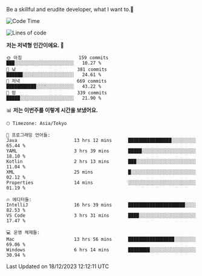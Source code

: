 Be a skillful and erudite developer, what I want to.👶

<!--START_SECTION:waka-->
![Code Time](http://img.shields.io/badge/Code%20Time-360%20hrs%201%20min-blue)

![Lines of code](https://img.shields.io/badge/%EC%A0%80%EB%8A%94%20%EC%97%AC%ED%83%9C%EA%B9%8C%EC%A7%80%20-747.2%20thousand%20%EC%A4%84%EC%9D%98%20%EC%BD%94%EB%93%9C%EB%A5%BC%20%EC%9E%91%EC%84%B1%ED%96%88%EC%96%B4%EC%9A%94.-blue)

**저는 저녁형 인간이에요. 🦉** 

```text
🌞 아침                     159 commits         ███░░░░░░░░░░░░░░░░░░░░░░   10.27 % 
🌆 낮　                     381 commits         ██████░░░░░░░░░░░░░░░░░░░   24.61 % 
🌃 저녁                     669 commits         ███████████░░░░░░░░░░░░░░   43.22 % 
🌙 밤　                     339 commits         █████░░░░░░░░░░░░░░░░░░░░   21.90 % 
```


📊 **저는 이번주를 이렇게 시간을 보냈어요.** 

```text
🕑︎ Timezone: Asia/Tokyo

💬 프로그래밍 언어들: 
Java                     13 hrs 12 mins      ████████████████░░░░░░░░░   65.44 % 
YAML                     3 hrs 39 mins       █████░░░░░░░░░░░░░░░░░░░░   18.10 % 
Kotlin                   2 hrs 13 mins       ███░░░░░░░░░░░░░░░░░░░░░░   11.04 % 
XML                      25 mins             █░░░░░░░░░░░░░░░░░░░░░░░░   02.12 % 
Properties               14 mins             ░░░░░░░░░░░░░░░░░░░░░░░░░   01.19 % 

🔥 에디터들: 
IntelliJ                 16 hrs 39 mins      █████████████████████░░░░   82.53 % 
VS Code                  3 hrs 31 mins       ████░░░░░░░░░░░░░░░░░░░░░   17.47 % 

💻 운영 체제들: 
Mac                      13 hrs 56 mins      █████████████████░░░░░░░░   69.06 % 
Windows                  6 hrs 14 mins       ████████░░░░░░░░░░░░░░░░░   30.94 % 
```


 Last Updated on 18/12/2023 12:12:11 UTC
<!--END_SECTION:waka-->
